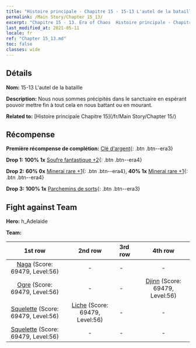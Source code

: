 ```yaml
---
title: "Histoire principale - Chapitre 15 - 15-13 L'autel de la bataille"
permalink: /Main Story/Chapter 15_13/
excerpt: "Chapitre 15 - 13. Era of Chaos  Histoire principale - Chapitre 15_13. 15-13 L'autel de la bataille"
last_modified_at: 2021-05-11
locale: fr
ref: "Chapter 15_13.md"
toc: false
classes: wide
---
```


## Détails

 **Nom:** 15-13 L'autel de la bataille

 **Description:** Nous nous sommes précipités dans le sanctuaire en espérant pouvoir mettre fin à tout cela en nous battant ou en mourant.

 **Related to:** [Histoire principale Chapitre 15](/fr/Main Story/Chapter 15/)

## Récompense

 **Première récompense de complétion:** [Clé d'argent](/ItemsFR/con_693/){: .btn .btn--era3}

 **Drop 1:** **100% 1x** [Soufre fantastique +2](/ItemsFR/mat_50/){: .btn .btn--era4}

 **Drop 2:** **60% 0x** [Minerai rare +1](/ItemsFR/mat_40/){: .btn .btn--era4}, **40% 1x** [Minerai rare +1](/ItemsFR/mat_40/){: .btn .btn--era4}

 **Drop 3:** **100% 1x** [Parchemins de sorts](/ItemsFR/con_694/){: .btn .btn--era3}


## Fight against Team
 **Hero:** h_Adelaide

 **Team:**


  | 1st row | 2nd row | 3rd row | 4th row |
  |:----:|:----:|:----|:----:|
  | [Naga](/fr/units/Naga/) (Score: 69479, Level:56)  | - | - | - |
  | [Ogre](/fr/units/Ogre/) (Score: 69479, Level:56)  | - | - | [Djinn](/fr/units/Genie/) (Score: 69479, Level:56)  |
  | [Squelette](/fr/units/Skeleton/) (Score: 69479, Level:56)  | [Liche](/fr/units/Lich/) (Score: 69479, Level:56)  | - | - |
  | [Squelette](/fr/units/Skeleton/) (Score: 69479, Level:56)  | - | - | - |


